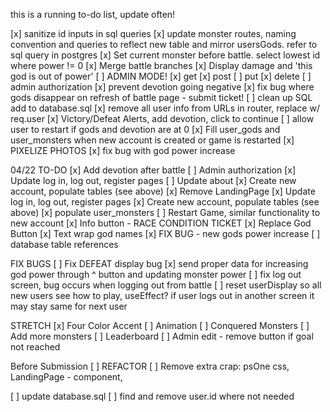 this is a running to-do list, update often!

[x] sanitize id inputs in sql queries
[x] update monster routes, naming convention and queries to reflect new table and mirror usersGods. refer to sql query in postgres
[x] Set current monster before battle. select lowest id 
where power != 0 
[x] Merge battle branches
[x] Display damage and 'this god is out of power'
[ ] ADMIN MODE!
    [x] get
    [x] post
    [ ] put
    [x] delete
[ ] admin authorization
[x] prevent devotion going negative
[x] fix bug where gods disappear on refresh of battle page - submit ticket!
[ ] clean up SQL add to database.sql
[x] remove all user info from URLs in router, replace w/ req.user
[x] Victory/Defeat Alerts, add devotion, click to continue
[ ] allow user to restart if gods and devotion are at 0 
[x] Fill user_gods and user_monsters when new account is created or game is restarted
[x] PIXELIZE PHOTOS
[x] fix bug with god power increase

04/22 TO-DO 
[x] Add devotion after battle
[ ] Admin authorization
[x] Update log in, log out, register pages
[ ] Update about
[x] Create new account, populate tables (see above)
[x] Remove LandingPage
[x] Update log in, log out, register pages
[x] Create new account, populate tables (see above)
    [x] populate user_monsters
[ ] Restart Game, similar functionality to new account
[x] Info button - RACE CONDITION TICKET
[x] Replace God Button
[x] Text wrap god names
[x] FIX BUG - new gods power increase
[ ] database table references
 

FIX BUGS
[ ] Fix DEFEAT display bug
[x] send proper data for increasing god power through ^ button and updating monster power 
[ ] fix log out screen, bug occurs when logging out from battle
[ ] reset userDisplay so all new users see how to play, useEffect? if user logs out in another screen it may 
stay same for next user

STRETCH
[x] Four Color Accent
[ ] Animation
[ ] Conquered Monsters
[ ] Add more monsters
[ ] Leaderboard
[ ] Admin edit - remove button if goal not reached

Before Submission
[ ] REFACTOR
[ ] Remove extra crap: psOne css, LandingPage - component, 

[ ] update database.sql
[ ] find and remove user.id where not needed
